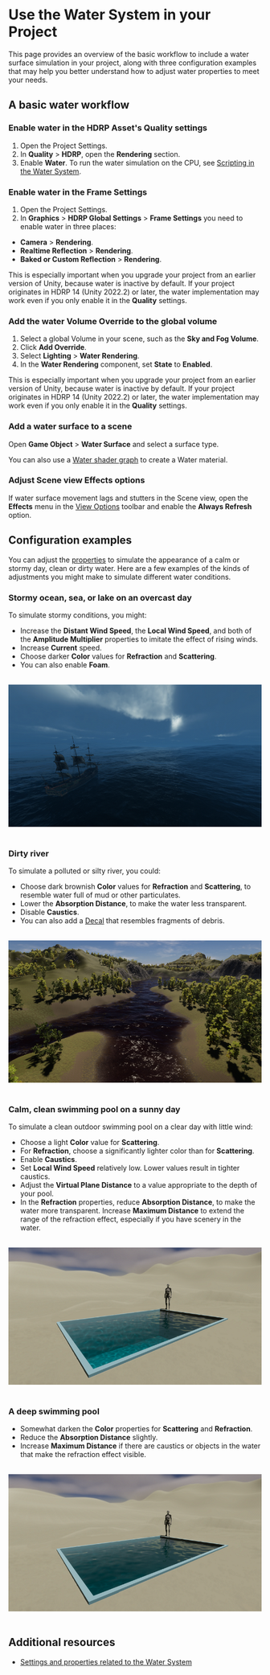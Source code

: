 
# Use the Water System in your Project

This page provides an overview of the basic workflow to include a water surface simulation in your project, along with three configuration examples that may help you better understand how to adjust water properties to meet your needs.

## A basic water workflow

### Enable water in the HDRP Asset's Quality settings
1. Open the Project Settings.
2. In **Quality** > **HDRP**, open the **Rendering** section.
3. Enable **Water**. To run the water simulation on the CPU, see [Scripting in the Water System](WaterSystem-scripting.md).

### Enable water in the Frame Settings
1. Open the Project Settings.
2. In **Graphics** > **HDRP Global Settings** > **Frame Settings** you need to enable water in three places:
* **Camera** > **Rendering**.
* **Realtime Reflection** > **Rendering**.
* **Baked or Custom Reflection** > **Rendering**.

This is especially important when you upgrade your project from an earlier version of Unity, because water is inactive by default. If your project originates in HDRP 14 (Unity 2022.2)  or later, the water implementation may work even if you only enable it in the **Quality** settings.

### Add the water Volume Override to the global volume

1. Select a global Volume in your scene, such as the **Sky and Fog Volume**.
2. Click **Add Override**.
3. Select **Lighting** > **Water Rendering**.
4. In the **Water Rendering** component, set **State** to **Enabled**.

This is especially important when you upgrade your project from an earlier version of Unity, because water is inactive by default. If your project originates in HDRP 14 (Unity 2022.2) or later, the water implementation may work even if you only enable it in the **Quality** settings.


### Add a water surface to a scene

Open **Game Object** > **Water Surface** and select a surface type.

You can also use a [Water shader graph](master-stack-water.md) to create a Water material.

### Adjust Scene view Effects options
If water surface movement lags and stutters in the Scene view, open the <b>Effects</b> menu in the [View Options](https://docs.unity3d.com/2023.1/Documentation/Manual/ViewModes.html) toolbar and enable the **Always Refresh** option.

## Configuration examples
You can adjust the <a href="WaterSystem-Properties.md">properties</a> to simulate the appearance of a calm or stormy day, clean or dirty water. Here are a few examples of the kinds of adjustments you might make to simulate different water conditions.
<br/>

### Stormy ocean, sea, or lake on an overcast day
To simulate stormy conditions, you might:
* Increase the **Distant Wind Speed**,  the **Local Wind Speed**, and both of the **Amplitude Multiplier** properties to imitate the effect of rising winds.
* Increase **Current** speed.
* Choose darker **Color** values for **Refraction** and **Scattering**.
* You can also enable **Foam**.

<br/>
<img src="Images/watersystem-StormySea.png">
<br/>
<br/>

### Dirty river
To simulate a polluted or silty river, you could:
* Choose dark brownish **Color** values for **Refraction** and **Scattering**, to resemble water full of mud or other particulates.
* Lower the **Absorption Distance**, to make the water less transparent.
* Disable **Caustics**.
* You can also add a [Decal](Decal.md) that resembles fragments of debris.

<br/>
<img src="Images/watersystem-PollutedRiver.png">
<br/>
<br/>

### Calm, clean swimming pool on a sunny day
To simulate a clean outdoor swimming pool on a clear day with little wind:
* Choose a light **Color** value for **Scattering**.
* For **Refraction**, choose a significantly lighter color than for **Scattering**.
* Enable **Caustics**.
* Set **Local Wind Speed** relatively low. Lower values result in tighter caustics.
* Adjust the **Virtual Plane Distance** to a value appropriate to the depth of your pool.
* In the **Refraction** properties, reduce **Absorption Distance**, to make the water more transparent. Increase **Maximum Distance** to extend the range of the refraction effect, especially if you have scenery in the water.

<br/>
<img src="Images/watersystem-shallowpoolsunny.png">
<br/>
<br/>

### A deep swimming pool
* Somewhat darken the **Color** properties for **Scattering** and **Refraction**.
* Reduce the **Absorption Distance** slightly.
* Increase **Maximum Distance** if there are caustics or objects in the water that make the refraction effect visible.

<br/>
<img src="Images/watersystem-deeppoolsunny.png">
<br/>
<br/>


## Additional resources
* <a href="WaterSystem-Properties.md">Settings and properties related to the Water System</a>
